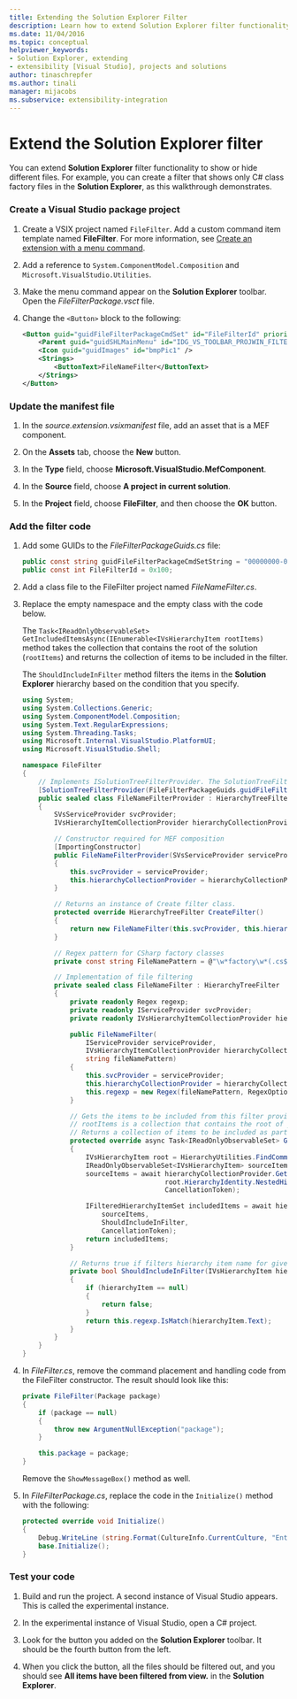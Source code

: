 ```yaml
---
title: Extending the Solution Explorer Filter
description: Learn how to extend Solution Explorer filter functionality to show or hide different files in the Visual Studio SDK.
ms.date: 11/04/2016
ms.topic: conceptual
helpviewer_keywords:
- Solution Explorer, extending
- extensibility [Visual Studio], projects and solutions
author: tinaschrepfer
ms.author: tinali
manager: mijacobs
ms.subservice: extensibility-integration
---
```

# Extend the Solution Explorer filter

You can extend **Solution Explorer** filter functionality to show or hide different files. For example, you can create a filter that shows only C# class factory files in the **Solution Explorer**, as this walkthrough demonstrates.

### Create a Visual Studio package project

1. Create a VSIX project named `FileFilter`. Add a custom command item template named **FileFilter**. For more information, see [Create an extension with a menu command](../extensibility/creating-an-extension-with-a-menu-command.md).

2. Add a reference to `System.ComponentModel.Composition` and `Microsoft.VisualStudio.Utilities`.

3. Make the menu command appear on the **Solution Explorer** toolbar. Open the *FileFilterPackage.vsct* file.

4. Change the `<Button>` block to the following:

    ```xml
    <Button guid="guidFileFilterPackageCmdSet" id="FileFilterId" priority="0x0400" type="Button">
        <Parent guid="guidSHLMainMenu" id="IDG_VS_TOOLBAR_PROJWIN_FILTERS" />
        <Icon guid="guidImages" id="bmpPic1" />
        <Strings>
            <ButtonText>FileNameFilter</ButtonText>
        </Strings>
    </Button>
    ```

### Update the manifest file

1. In the *source.extension.vsixmanifest* file, add an asset that is a MEF component.

2. On the **Assets** tab, choose the **New** button.

3. In the **Type** field, choose **Microsoft.VisualStudio.MefComponent**.

4. In the **Source** field, choose **A project in current solution**.

5. In the **Project** field, choose **FileFilter**, and then choose the **OK** button.

### Add the filter code

1. Add some GUIDs to the *FileFilterPackageGuids.cs* file:

    ```csharp
    public const string guidFileFilterPackageCmdSetString = "00000000-0000-0000-0000-00000000"; // get your GUID from the .vsct file
    public const int FileFilterId = 0x100;
    ```

2. Add a class file to the FileFilter project named *FileNameFilter.cs*.

3. Replace the empty namespace and the empty class with the code below.

     The `Task<IReadOnlyObservableSet> GetIncludedItemsAsync(IEnumerable<IVsHierarchyItem rootItems)` method takes the collection that contains the root of the solution (`rootItems`) and returns the collection of items to be included in the filter.

     The `ShouldIncludeInFilter` method filters the items in the **Solution Explorer** hierarchy based on the condition that you specify.

    ```csharp
    using System;
    using System.Collections.Generic;
    using System.ComponentModel.Composition;
    using System.Text.RegularExpressions;
    using System.Threading.Tasks;
    using Microsoft.Internal.VisualStudio.PlatformUI;
    using Microsoft.VisualStudio.Shell;

    namespace FileFilter
    {
        // Implements ISolutionTreeFilterProvider. The SolutionTreeFilterProvider attribute declares it as a MEF component
        [SolutionTreeFilterProvider(FileFilterPackageGuids.guidFileFilterPackageCmdSetString, (uint)(FileFilterPackageGuids.FileFilterId))]
        public sealed class FileNameFilterProvider : HierarchyTreeFilterProvider
        {
            SVsServiceProvider svcProvider;
            IVsHierarchyItemCollectionProvider hierarchyCollectionProvider;

            // Constructor required for MEF composition
            [ImportingConstructor]
            public FileNameFilterProvider(SVsServiceProvider serviceProvider, IVsHierarchyItemCollectionProvider hierarchyCollectionProvider)
            {
                this.svcProvider = serviceProvider;
                this.hierarchyCollectionProvider = hierarchyCollectionProvider;
            }

            // Returns an instance of Create filter class.
            protected override HierarchyTreeFilter CreateFilter()
            {
                return new FileNameFilter(this.svcProvider, this.hierarchyCollectionProvider, FileNamePattern);
            }

            // Regex pattern for CSharp factory classes
            private const string FileNamePattern = @"\w*factory\w*(.cs$)";

            // Implementation of file filtering
            private sealed class FileNameFilter : HierarchyTreeFilter
            {
                private readonly Regex regexp;
                private readonly IServiceProvider svcProvider;
                private readonly IVsHierarchyItemCollectionProvider hierarchyCollectionProvider;

                public FileNameFilter(
                    IServiceProvider serviceProvider,
                    IVsHierarchyItemCollectionProvider hierarchyCollectionProvider,
                    string fileNamePattern)
                {
                    this.svcProvider = serviceProvider;
                    this.hierarchyCollectionProvider = hierarchyCollectionProvider;
                    this.regexp = new Regex(fileNamePattern, RegexOptions.IgnoreCase);
                }

                // Gets the items to be included from this filter provider.
                // rootItems is a collection that contains the root of your solution
                // Returns a collection of items to be included as part of the filter
                protected override async Task<IReadOnlyObservableSet> GetIncludedItemsAsync(IEnumerable<IVsHierarchyItem> rootItems)
                {
                    IVsHierarchyItem root = HierarchyUtilities.FindCommonAncestor(rootItems);
                    IReadOnlyObservableSet<IVsHierarchyItem> sourceItems;
                    sourceItems = await hierarchyCollectionProvider.GetDescendantsAsync(
                                        root.HierarchyIdentity.NestedHierarchy,
                                        CancellationToken);

                    IFilteredHierarchyItemSet includedItems = await hierarchyCollectionProvider.GetFilteredHierarchyItemsAsync(
                        sourceItems,
                        ShouldIncludeInFilter,
                        CancellationToken);
                    return includedItems;
                }

                // Returns true if filters hierarchy item name for given filter; otherwise, false</returns>
                private bool ShouldIncludeInFilter(IVsHierarchyItem hierarchyItem)
                {
                    if (hierarchyItem == null)
                    {
                        return false;
                    }
                    return this.regexp.IsMatch(hierarchyItem.Text);
                }
            }
        }
    }

    ```

4. In *FileFilter.cs*, remove the command placement and handling code from the FileFilter constructor. The result should look like this:

    ```csharp
    private FileFilter(Package package)
    {
        if (package == null)
        {
            throw new ArgumentNullException("package");
        }

        this.package = package;
    }
    ```

     Remove the `ShowMessageBox()` method as well.

5. In *FileFilterPackage.cs*, replace the code in the `Initialize()` method with the following:

    ```csharp
    protected override void Initialize()
    {
        Debug.WriteLine (string.Format(CultureInfo.CurrentCulture, "Entering Initialize() of: {0}", this.ToString()));
        base.Initialize();
    }
    ```

### Test your code

1. Build and run the project. A second instance of Visual Studio appears. This is called the experimental instance.

2. In the experimental instance of Visual Studio, open a C# project.

3. Look for the button you added on the **Solution Explorer** toolbar. It should be the fourth button from the left.

4. When you click the button, all the files should be filtered out, and you should see **All items have been filtered from view.** in the **Solution Explorer**.
